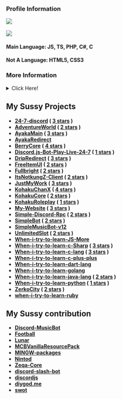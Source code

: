 <h3><b>Profile Information</b></h3>
    <a href="https://KohakuChan.my.to">
        <img src="https://count.getloli.com/get/@MelidaZ?theme=moebooru" />
    </a>
    <br>
    <br>
    <a href="https://KohakuChan.my.to">
        <img src="https://discord.c99.nl/widget/theme-1/568093374662311956.png"></a>
    </a>

#### Main Language: JS, TS, PHP, C#, C
#### Not A Language: HTML5, CSS3

### More Information
<details>
  <summary>Click Here!</summary>
<div align="left">
    <h3><b>Github Stats<b></h3>
    <a href="https://KohakuChan.my.to">
        <img
            src="https://github-readme-stats.vercel.app/api?username=KohakuChanX&include_all_commits=true&count_private=true&theme=react" />
    </a>
    <br>
    <br>
    <h3><b>My Tops Languages<b></h3>
    <a href="https://KohakuChan.my.to">
        <img src="https://github-readme-stats.vercel.app/api/top-langs/?username=KohakuChanX&layout=compact&theme=react" />
    </a>
    <br>
    <br>
    <h3><b>My Streak<b></h3>
    <a href="https://KohakuChan.my.to">
        <img src="https://github-readme-streak-stats.herokuapp.com/?user=KohakuChanX&theme=dark" />
    </a>
    <br>
    <br>
    <h3><b>My Graph<b></h3>
    <a href="https://KohakuChan.my.to">
        <img src="https://activity-graph.herokuapp.com/graph?username=KohakuChanX&theme=github" />
    </a>
    <br>
    <br>
    <h3><b>My Trophys<b></h3>
    <a href="https://KohakuChan.my.to">
        <img src="https://github-profile-trophy.vercel.app/?username=KohakuChanX&theme=discord" />
    </a>
    <br>
    <br>
</div>
</details>
        
<!-- profile update: hello -->
## My Sussy Projects
- [24-7-discord](https://github.com/KohakuChanX/24-7-discord) ( [3 stars](https://github.com/KohakuChanX/24-7-discord/stargazers) )
- [AdventureWorld](https://github.com/KohakuChanX/AdventureWorld) ( [2 stars](https://github.com/KohakuChanX/AdventureWorld/stargazers) )
- [AyakaMain](https://github.com/KohakuChanX/AyakaMain) ( [3 stars](https://github.com/KohakuChanX/AyakaMain/stargazers) )
- [AyakaRedirect](https://github.com/KohakuChanX/AyakaRedirect)
- [BerryCore](https://github.com/KohakuChanX/BerryCore) ( [4 stars](https://github.com/KohakuChanX/BerryCore/stargazers) )
- [Discord.js-Bot-Play-Live-24-7](https://github.com/KohakuChanX/Discord.js-Bot-Play-Live-24-7) ( [1 stars](https://github.com/KohakuChanX/Discord.js-Bot-Play-Live-24-7/stargazers) )
- [DripRedirect](https://github.com/KohakuChanX/DripRedirect) ( [3 stars](https://github.com/KohakuChanX/DripRedirect/stargazers) )
- [FreeItemUI](https://github.com/KohakuChanX/FreeItemUI) ( [2 stars](https://github.com/KohakuChanX/FreeItemUI/stargazers) )
- [Fullbright](https://github.com/KohakuChanX/Fullbright) ( [2 stars](https://github.com/KohakuChanX/Fullbright/stargazers) )
- [ItsNotkungZ-Client](https://github.com/KohakuChanX/ItsNotkungZ-Client) ( [2 stars](https://github.com/KohakuChanX/ItsNotkungZ-Client/stargazers) )
- [JustMyWork](https://github.com/KohakuChanX/JustMyWork) ( [3 stars](https://github.com/KohakuChanX/JustMyWork/stargazers) )
- [KohakuChanX](https://github.com/KohakuChanX/KohakuChanX) ( [4 stars](https://github.com/KohakuChanX/KohakuChanX/stargazers) )
- [KohakuCore](https://github.com/KohakuChanX/KohakuCore) ( [2 stars](https://github.com/KohakuChanX/KohakuCore/stargazers) )
- [KohakuRoleplay](https://github.com/KohakuChanX/KohakuRoleplay) ( [1 stars](https://github.com/KohakuChanX/KohakuRoleplay/stargazers) )
- [My-Website](https://github.com/KohakuChanX/My-Website) ( [3 stars](https://github.com/KohakuChanX/My-Website/stargazers) )
- [Simple-Discord-Rpc](https://github.com/KohakuChanX/Simple-Discord-Rpc) ( [2 stars](https://github.com/KohakuChanX/Simple-Discord-Rpc/stargazers) )
- [SimpleBot](https://github.com/KohakuChanX/SimpleBot) ( [2 stars](https://github.com/KohakuChanX/SimpleBot/stargazers) )
- [SimpleMusicBot-v12](https://github.com/KohakuChanX/SimpleMusicBot-v12)
- [UnlimitedSlot](https://github.com/KohakuChanX/UnlimitedSlot) ( [2 stars](https://github.com/KohakuChanX/UnlimitedSlot/stargazers) )
- [When-i-try-to-learn-JS-More](https://github.com/KohakuChanX/When-i-try-to-learn-JS-More)
- [When-i-try-to-learn-c-Sharp](https://github.com/KohakuChanX/When-i-try-to-learn-c-Sharp) ( [3 stars](https://github.com/KohakuChanX/When-i-try-to-learn-c-Sharp/stargazers) )
- [When-i-try-to-learn-c-lang](https://github.com/KohakuChanX/When-i-try-to-learn-c-lang) ( [3 stars](https://github.com/KohakuChanX/When-i-try-to-learn-c-lang/stargazers) )
- [When-i-try-to-learn-c-plus-plus](https://github.com/KohakuChanX/When-i-try-to-learn-c-plus-plus)
- [When-i-try-to-learn-dart-lang](https://github.com/KohakuChanX/When-i-try-to-learn-dart-lang)
- [When-i-try-to-learn-golang](https://github.com/KohakuChanX/When-i-try-to-learn-golang)
- [When-i-try-to-learn-java-lang](https://github.com/KohakuChanX/When-i-try-to-learn-java-lang) ( [2 stars](https://github.com/KohakuChanX/When-i-try-to-learn-java-lang/stargazers) )
- [When-i-try-to-learn-python](https://github.com/KohakuChanX/When-i-try-to-learn-python) ( [1 stars](https://github.com/KohakuChanX/When-i-try-to-learn-python/stargazers) )
- [ZerkoCity](https://github.com/KohakuChanX/ZerkoCity) ( [2 stars](https://github.com/KohakuChanX/ZerkoCity/stargazers) )
- [when-i-try-to-learn-ruby](https://github.com/KohakuChanX/when-i-try-to-learn-ruby)

## My Sussy contribution
- [Discord-MusicBot](https://github.com/KohakuChanX/Discord-MusicBot)
- [Football](https://github.com/KohakuChanX/Football)
- [Lunar](https://github.com/KohakuChanX/Lunar)
- [MCBVanillaResourcePack](https://github.com/KohakuChanX/MCBVanillaResourcePack)
- [MINGW-packages](https://github.com/KohakuChanX/MINGW-packages)
- [Nintod](https://github.com/KohakuChanX/Nintod)
- [Zeqa-Core](https://github.com/KohakuChanX/Zeqa-Core)
- [discord-slash-bot](https://github.com/KohakuChanX/discord-slash-bot)
- [discordjs](https://github.com/KohakuChanX/discordjs)
- [diygod.me](https://github.com/KohakuChanX/diygod.me)
- [swot](https://github.com/KohakuChanX/swot)
<!-- profile update: bye -->
